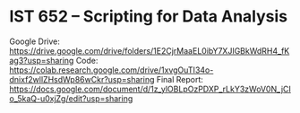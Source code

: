 # IST 652 – Scripting for Data Analysis
Google Drive:
https://drive.google.com/drive/folders/1E2CjrMaaEL0ibY7XJIGBkWdRH4_fKag3?usp=sharing
Code:
https://colab.research.google.com/drive/1xvgOuTI34o-dnixf2wllZHsdWp86wCkr?usp=sharing
Final Report:
https://docs.google.com/document/d/1z_ylOBLpOzPDXP_rLkY3zWoV0N_jCIo_5kaQ-u0xjZg/edit?usp=sharing
